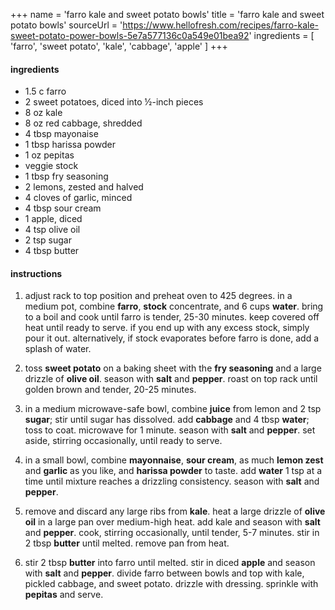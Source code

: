 +++
name = 'farro kale and sweet potato bowls'
title = 'farro kale and sweet potato bowls'
sourceUrl = 'https://www.hellofresh.com/recipes/farro-kale-sweet-potato-power-bowls-5e7a577136c0a549e01bea92'
ingredients = [
  'farro',
  'sweet potato',
  'kale',
  'cabbage',
  'apple'
]
+++

#### ingredients

- 1.5 c farro
- 2 sweet potatoes, diced into ½-inch pieces
- 8 oz kale
- 8 oz red cabbage, shredded
- 4 tbsp mayonaise
- 1 tbsp harissa powder
- 1 oz pepitas
- veggie stock
- 1 tbsp fry seasoning
- 2 lemons, zested and halved
- 4 cloves of garlic, minced
- 4 tbsp sour cream
- 1 apple, diced
- 4 tsp olive oil
- 2 tsp sugar
- 4 tbsp butter

#### instructions

1. adjust rack to top position and preheat oven to 425 degrees. in a medium pot, combine **farro**, **stock** concentrate, and 6 cups **water**. bring to a boil and cook until farro is tender, 25-30 minutes. keep covered off heat until ready to serve. if you end up with any excess stock, simply pour it out. alternatively, if stock evaporates before farro is done, add a splash of water.

2. toss **sweet potato** on a baking sheet with the **fry seasoning** and a large drizzle of **olive oil**. season with **salt** and **pepper**. roast on top rack until golden brown and tender, 20-25 minutes.

3. in a medium microwave-safe bowl, combine **juice** from lemon and 2 tsp **sugar**; stir until sugar has dissolved. add **cabbage** and 4 tbsp **water**; toss to coat. microwave for 1 minute. season with **salt** and **pepper**. set aside, stirring occasionally, until ready to serve.

4. in a small bowl, combine **mayonnaise**, **sour cream**, as much **lemon zest** and **garlic** as you like, and **harissa powder** to taste. add **water** 1 tsp at a time until mixture reaches a drizzling consistency. season with **salt** and **pepper**.

5. remove and discard any large ribs from **kale**. heat a large drizzle of **olive oil** in a large pan over medium-high heat. add kale and season with **salt** and **pepper**. cook, stirring occasionally, until tender, 5-7 minutes. stir in 2 tbsp **butter** until melted. remove pan from heat.

6. stir 2 tbsp **butter** into farro until melted. stir in diced **apple** and season with **salt** and **pepper**. divide farro between bowls and top with kale, pickled cabbage, and sweet potato. drizzle with dressing. sprinkle with **pepitas** and serve.